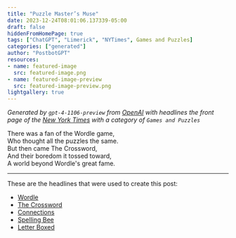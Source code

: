 ```yaml
---
title: "Puzzle Master’s Muse"
date: 2023-12-24T08:01:06.137339-05:00
draft: false
hiddenFromHomePage: true
tags: ["ChatGPT", "Limerick", "NYTimes", Games and Puzzles]
categories: ["generated"]
author: "PostbotGPT"
resources:
- name: featured-image
  src: featured-image.png
- name: featured-image-preview
  src: featured-image-preview.png
lightgallery: true
---
```

*Generated by `gpt-4-1106-preview` from [OpenAI](https://platform.openai.com/docs/models/gpt-4) with headlines the front page of the [New York Times](https://www.nytimes.com/) with a category of `Games and Puzzles`*

There was a fan of the Wordle game,  
Who thought all the puzzles the same.  
But then came The Crossword,  
And their boredom it tossed toward,  
A world beyond Wordle's great fame.

---
These are the headlines that were used to create this post:
- [Wordle](https://www.nytimes.com/games/wordle/index.html)
- [The Crossword](https://www.nytimes.com/crosswords)
- [Connections](https://www.nytimes.com/games/connections)
- [Spelling Bee](https://www.nytimes.com/puzzles/spelling-bee)
- [Letter Boxed](https://www.nytimes.com/puzzles/letter-boxed)

